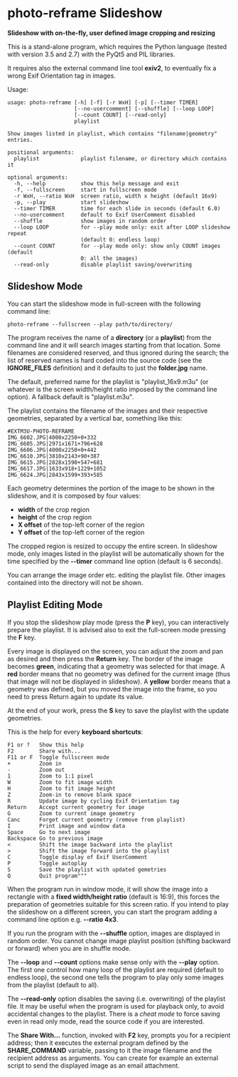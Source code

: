 # photo-reframe Slideshow

**Slideshow with on-the-fly, user defined image cropping and resizing**

This is a stand-alone program, which requires the Python 
language (tested with version 3.5 and 2.7) with the PyQt5 and 
PIL libraries.

It requires also the external command line tool **exiv2**, to 
eventually fix a wrong Exif Orientation tag in images.

Usage:

```
usage: photo-reframe [-h] [-f] [-r WxH] [-p] [--timer TIMER]
                     [--no-usercomment] [--shuffle] [--loop LOOP]
                     [--count COUNT] [--read-only]
                     playlist

Show images listed in playlist, which contains "filename|geometry" entries.

positional arguments:
  playlist             playlist filename, or directory which contains it

optional arguments:
  -h, --help           show this help message and exit
  -f, --fullscreen     start in fullscreen mode
  -r WxH, --ratio WxH  screen ratio, width x height (default 16x9)
  -p, --play           start slideshow
  --timer TIMER        time for each slide in seconds (default 6.0)
  --no-usercomment     default to Exif UserComment disabled
  --shuffle            show images in random order
  --loop LOOP          for --play mode only: exit after LOOP slideshow repeat
                       (default 0: endless loop)
  --count COUNT        for --play mode only: show only COUNT images (default
                       0: all the images)
  --read-only          disable playlist saving/overwriting
```

## Slideshow Mode

You can start the slideshow mode in full-screen with the 
following command line:

```
photo-reframe --fullscreen --play path/to/directory/
```

The program receives the name of a **directory** (or a 
**playlist**) from the command line and it will search images 
starting from that location. Some filenames are considered 
reserved, and thus ignored during the search; the list of 
reserved names is hard coded into the source code (see the 
**IGNORE\_FILES** definition) and it defaults to just the 
**folder.jpg** name.

The default, preferred name for the playlist is 
"playlist\_16x9.m3u" (or whatever is the screen width/height 
ratio imposed by the command line option). A fallback default is 
"playlist.m3u".

The playlist contains the filename of the images and their 
respective geometries, separated by a vertical bar, something 
like this:

```
#EXTM3U-PHOTO-REFRAME
IMG_6602.JPG|4000x2250+0+332
IMG_6605.JPG|2971x1671+796+628
IMG_6606.JPG|4000x2250+0+442
IMG_6610.JPG|3810x2143+90+387
IMG_6615.JPG|2828x1590+547+681
IMG_6617.JPG|1633x918+1229+1052
IMG_6624.JPG|2843x1599+393+585
```

Each geometry determines the portion of the image to be shown in 
the slideshow, and it is composed by four values:

* **width** of the crop region
* **height** of the crop region
* **X offset** of the top-left corner of the region
* **Y offset** of the top-left corner of the region

The cropped region is resized to occupy the entire screen. In 
slideshow mode, only images listed in the playlist will be 
automatically shown for the time specified by the **--timer** 
command line option (default is 6 seconds).

You can arrange the image order etc. editing the playlist file. 
Other images contained into the directory will not be shown.

## Playlist Editing Mode

If you stop the slideshow play mode (press the **P** key), you 
can interactively prepare the playlist. It is advised also to 
exit the full-screen mode pressing the **F** key.

Every image is displayed on the screen, you can adjust the zoom 
and pan as desired and then press the **Return** key. The border 
of the image becomes **green**, indicating that a geometry was 
selected for that image. A **red** border means that no geometry 
was defined for the current image (thus that image will not be 
displayed in slideshow). A **yellow** border means that a 
geometry was defined, but you moved the image into the frame, so 
you need to press Return again to update its value.

At the end of your work, press the **S** key to save the 
playlist with the update geometries.

This is the help for every **keyboard shortcuts**:

```
F1 or ?   Show this help
F2        Share with...
F11 or F  Toggle fullscreen mode
+         Zoom in
-         Zoom out
1         Zoom to 1:1 pixel
W         Zoom to fit image width
H         Zoom to fit image height
Z         Zoom-in to remove blank space
R         Update image by cycling Exif Orientation tag
Return    Accept current geometry for image
G         Zoom to current image geometry
Canc      Forget current geometry (remove from playlist)
I         Print image and window data
Space     Go to next image
Backspace Go to previous image
<         Shift the image backward into the playlist
>         Shift the image forward into the playlist
C         Toggle display of Exif UserComment
P         Toggle autoplay
S         Save the playlist with updated gemetries
Q         Quit program"""
```

When the program run in window mode, it will show the image into 
a rectangle with a **fixed width/height ratio** (default is 
16:9), this forces the preparation of geometries suitable for 
this screen ratio. If you intend to play the slideshow on a 
different screen, you can start the program adding a command 
line option e.g. **--ratio 4x3**.

If you run the program with the **--shuffle** option, images are 
displayed in random order. You cannot change image playlist 
position (shifting backward or forward) when you are in shuffle 
mode.

The **--loop** and **--count** options make sense only with the 
**--play** option. The first one control how many loop of the 
playlist are required (default to endless loop), the second one 
tells the program to play only some images from the playlist 
(default to all).

The **--read-only** option disables the saving (i.e. 
overwriting) of the playlist file. It may be useful when the 
program is used for playback only, to avoid accidental changes 
to the playlist. There is a _cheat mode_ to force saving even in 
read only mode, read the source code if you are interested.

The **Share With...** function, invoked with **F2** key, prompts 
you for a recipient address; then it executes the external 
program defined by the **SHARE_COMMAND** variable, passing to it 
the image filename and the recipient address as arguments. You 
can create for example an external script to send the displayed 
image as an email attachment.
